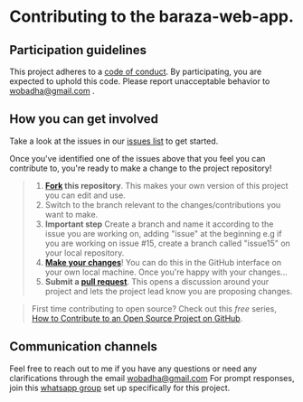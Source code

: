 # Contributing to the baraza-web-app.

## Participation guidelines

This project adheres to a [code of conduct](CODE_OF_CONDUCT.md). By participating, you are expected to uphold this code. Please report unacceptable behavior to wobadha@gmail.com .

## How you can get involved

Take a look at the issues in our [issues list](https://github.com/Obadha/baraza-web-app/issues) to get started.


Once you've identified one of the issues above that you feel you can contribute to, you're ready to make a change to the project repository!

> 1. **[Fork](https://help.github.com/articles/fork-a-repo/) this repository**. This makes your own version of this project you can edit and use.
> 2. Switch to the branch relevant to the changes/contributions you want to make.
> 3. **Important step** Create a branch and name it according to the issue you are working on, adding "issue" at the beginning e.g if you are working on issue #15, create a branch called "issue15" on your local repository.
> 4. **[Make your changes](https://guides.github.com/activities/forking/#making-changes)**! You can do this in the GitHub interface on your own local machine. Once you're happy with your changes...
> 5. **Submit a [pull request](https://help.github.com/articles/proposing-changes-to-a-project-with-pull-requests/)**. This opens a discussion around your project and lets the project lead know you are proposing changes.

> First time contributing to open source? Check out this *free* series, [How to Contribute to an Open Source Project on GitHub](https://egghead.io/series/how-to-contribute-to-an-open-source-project-on-github).

## Communication channels

Feel free to reach out to me if you have any questions or need any clarifications through the email wobadha@gmail.com
For prompt responses, join this [whatsapp group](https://chat.whatsapp.com/HQpFek8XYhd1Pcf0qM6uAP) set up specifically for this project.
